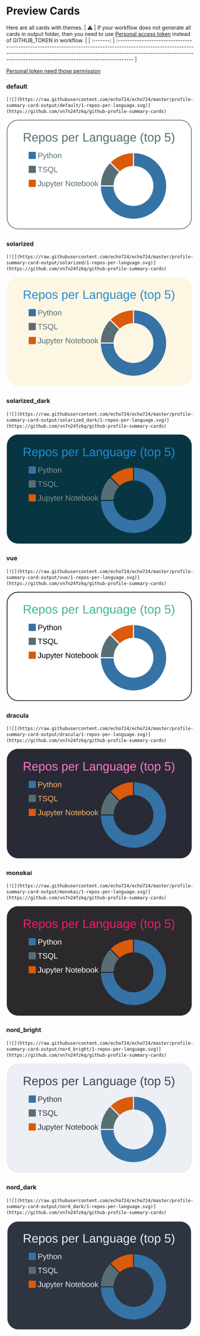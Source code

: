 
# Preview Cards

Here are all cards with themes.
| :warning: | If your workflow does not generate all cards in output folder, then you need to use [Personal access token](https://docs.github.com/en/actions/configuring-and-managing-workflows/creating-and-storing-encrypted-secrets) instead of GITHUB_TOKEN in workflow. |
| :-------: | :------------------------------------------------------------------------------------------------------------------------------------------------------------------------------------------------------------------------------------------------ |

[Personal token need those permission](https://github.com/vn7n24fzkq/github-profile-summary-cards/wiki/Personal-access-token-permissions)


### default


```
[![](https://raw.githubusercontent.com/echo724/echo724/master/profile-summary-card-output/default/1-repos-per-language.svg)](https://github.com/vn7n24fzkq/github-profile-summary-cards)
```
![](https://raw.githubusercontent.com/echo724/echo724/master/profile-summary-card-output/default/1-repos-per-language.svg)


### solarized


```
[![](https://raw.githubusercontent.com/echo724/echo724/master/profile-summary-card-output/solarized/1-repos-per-language.svg)](https://github.com/vn7n24fzkq/github-profile-summary-cards)
```
![](https://raw.githubusercontent.com/echo724/echo724/master/profile-summary-card-output/solarized/1-repos-per-language.svg)


### solarized_dark


```
[![](https://raw.githubusercontent.com/echo724/echo724/master/profile-summary-card-output/solarized_dark/1-repos-per-language.svg)](https://github.com/vn7n24fzkq/github-profile-summary-cards)
```
![](https://raw.githubusercontent.com/echo724/echo724/master/profile-summary-card-output/solarized_dark/1-repos-per-language.svg)


### vue


```
[![](https://raw.githubusercontent.com/echo724/echo724/master/profile-summary-card-output/vue/1-repos-per-language.svg)](https://github.com/vn7n24fzkq/github-profile-summary-cards)
```
![](https://raw.githubusercontent.com/echo724/echo724/master/profile-summary-card-output/vue/1-repos-per-language.svg)


### dracula


```
[![](https://raw.githubusercontent.com/echo724/echo724/master/profile-summary-card-output/dracula/1-repos-per-language.svg)](https://github.com/vn7n24fzkq/github-profile-summary-cards)
```
![](https://raw.githubusercontent.com/echo724/echo724/master/profile-summary-card-output/dracula/1-repos-per-language.svg)


### monokai


```
[![](https://raw.githubusercontent.com/echo724/echo724/master/profile-summary-card-output/monokai/1-repos-per-language.svg)](https://github.com/vn7n24fzkq/github-profile-summary-cards)
```
![](https://raw.githubusercontent.com/echo724/echo724/master/profile-summary-card-output/monokai/1-repos-per-language.svg)


### nord_bright


```
[![](https://raw.githubusercontent.com/echo724/echo724/master/profile-summary-card-output/nord_bright/1-repos-per-language.svg)](https://github.com/vn7n24fzkq/github-profile-summary-cards)
```
![](https://raw.githubusercontent.com/echo724/echo724/master/profile-summary-card-output/nord_bright/1-repos-per-language.svg)


### nord_dark


```
[![](https://raw.githubusercontent.com/echo724/echo724/master/profile-summary-card-output/nord_dark/1-repos-per-language.svg)](https://github.com/vn7n24fzkq/github-profile-summary-cards)
```
![](https://raw.githubusercontent.com/echo724/echo724/master/profile-summary-card-output/nord_dark/1-repos-per-language.svg)

